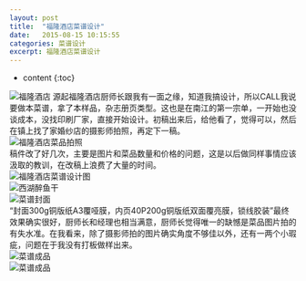 ```yaml
---
layout: post
title:  "福隆酒店菜谱设计"
date:   2015-08-15 10:15:55
categories: 菜谱设计
excerpt: 福隆酒店菜谱设计
---
```


* content
{:toc}

![福隆酒店](/css/pics/fulong01.jpg "福隆酒店") 
源起福隆酒店厨师长跟我有一面之缘，知道我搞设计，所以CALL我说要做本菜谱，拿了本样品，杂志册页类型。这也是在南江的第一宗单，一开始也没谈成本，没找印刷厂家，直接开始设计。初稿出来后，给他看了，觉得可以，然后在镇上找了家婚纱店的摄影师拍照，再定下一稿。   
![福隆酒店菜品拍照](/css/pics/fulong02.jpg "福隆酒店菜品拍照")   
稿件改了好几次，主要是图片和菜品数量和价格的问题，这是以后做同样事情应该汲取的教训，在改稿上浪费了大量的时间。   
![福隆酒店菜谱设计图](/css/pics/fulong03.jpg "福隆酒店菜谱设计图")   
![西湖醉鱼干](/css/pics/fulong04.jpg "西湖醉鱼干")   
![菜谱封面](/css/pics/fulong05.jpg "菜谱封面")   
“封面300g铜版纸A3覆哑膜，内页40P200g铜版纸双面覆亮膜，锁线胶装”最终效果确实很好，厨师长和经理也相当满意，厨师长觉得唯一的缺憾是菜品图片拍的有失水准。在我看来，除了摄影师拍的图片确实角度不够佳以外，还有一两个小瑕疵，问题在于我没有打板做样出来。   
![菜谱成品](/css/pics/fulong06.jpg "菜谱成品")   
![菜谱成品](/css/pics/fulong07.jpg "菜谱成品")


